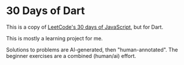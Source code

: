 # 30 Days of Dart

This is a copy of [LeetCode's 30 days of JavaScript](https://leetcode.com/studyplan/30-days-of-javascript/),
but for Dart.

This is mostly a learning project for me.

Solutions to problems are AI-generated, then "human-annotated". The beginner
exercises are a combined (human/ai) effort.